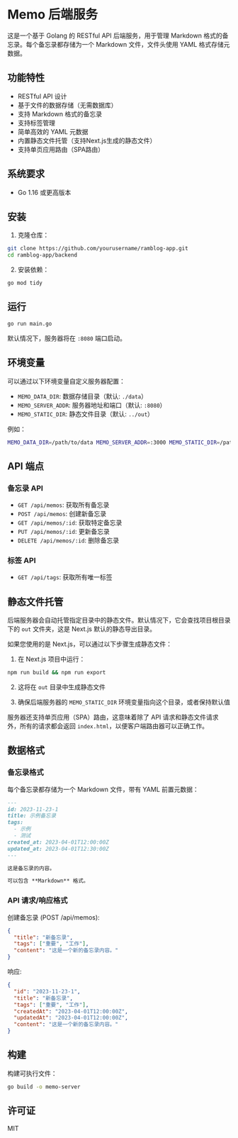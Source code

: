 # Memo 后端服务

这是一个基于 Golang 的 RESTful API 后端服务，用于管理 Markdown 格式的备忘录。每个备忘录都存储为一个 Markdown 文件，文件头使用 YAML 格式存储元数据。

## 功能特性

- RESTful API 设计
- 基于文件的数据存储（无需数据库）
- 支持 Markdown 格式的备忘录
- 支持标签管理
- 简单高效的 YAML 元数据
- 内置静态文件托管（支持Next.js生成的静态文件）
- 支持单页应用路由（SPA路由）

## 系统要求

- Go 1.16 或更高版本

## 安装

1. 克隆仓库：

```bash
git clone https://github.com/yourusername/ramblog-app.git
cd ramblog-app/backend
```

2. 安装依赖：

```bash
go mod tidy
```

## 运行

```bash
go run main.go
```

默认情况下，服务器将在 `:8080` 端口启动。

## 环境变量

可以通过以下环境变量自定义服务器配置：

- `MEMO_DATA_DIR`: 数据存储目录（默认: `./data`）
- `MEMO_SERVER_ADDR`: 服务器地址和端口（默认: `:8080`）
- `MEMO_STATIC_DIR`: 静态文件目录（默认: `../out`）

例如：

```bash
MEMO_DATA_DIR=/path/to/data MEMO_SERVER_ADDR=:3000 MEMO_STATIC_DIR=/path/to/static go run main.go
```

## API 端点

### 备忘录 API

- `GET /api/memos`: 获取所有备忘录
- `POST /api/memos`: 创建新备忘录
- `GET /api/memos/:id`: 获取特定备忘录
- `PUT /api/memos/:id`: 更新备忘录
- `DELETE /api/memos/:id`: 删除备忘录

### 标签 API

- `GET /api/tags`: 获取所有唯一标签

## 静态文件托管

后端服务器会自动托管指定目录中的静态文件。默认情况下，它会查找项目根目录下的 `out` 文件夹，这是 Next.js 默认的静态导出目录。

如果您使用的是 Next.js，可以通过以下步骤生成静态文件：

1. 在 Next.js 项目中运行：

```bash
npm run build && npm run export
```

2. 这将在 `out` 目录中生成静态文件

3. 确保后端服务器的 `MEMO_STATIC_DIR` 环境变量指向这个目录，或者保持默认值

服务器还支持单页应用（SPA）路由，这意味着除了 API 请求和静态文件请求外，所有的请求都会返回 `index.html`，以便客户端路由器可以正确工作。

## 数据格式

### 备忘录格式

每个备忘录都存储为一个 Markdown 文件，带有 YAML 前置元数据：

```markdown
---
id: 2023-11-23-1
title: 示例备忘录
tags:
  - 示例
  - 测试
created_at: 2023-04-01T12:00:00Z
updated_at: 2023-04-01T12:30:00Z
---

这是备忘录的内容。

可以包含 **Markdown** 格式。
```

### API 请求/响应格式

创建备忘录 (POST /api/memos):

```json
{
  "title": "新备忘录",
  "tags": ["重要", "工作"],
  "content": "这是一个新的备忘录内容。"
}
```

响应:

```json
{
  "id": "2023-11-23-1",
  "title": "新备忘录",
  "tags": ["重要", "工作"],
  "createdAt": "2023-04-01T12:00:00Z",
  "updatedAt": "2023-04-01T12:00:00Z",
  "content": "这是一个新的备忘录内容。"
}
```

## 构建

构建可执行文件：

```bash
go build -o memo-server
```

## 许可证

MIT 